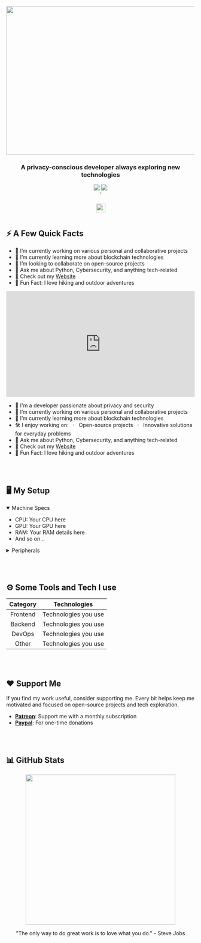 <img src="https://onedrive.live.com/embed?resid=4B1C8510CEF67D18%218986&authkey=%21AMbFoQbP9Kfmem8&width=1584&height=396" width="1584" height="396" />
<!--
Welcome to my GitHub README source! Glad you made it here. Crafting this was a delightful challenge.
-->

<h3 align="center">A privacy-conscious developer always exploring new technologies</h3>
<div align="center">

  <!--
  Active in here:
  -->

  <a href="https://discord.gg/yourdiscord" target="_blank">
    <img src="https://img.shields.io/badge/Discord-5865F2?style=for-the-badge&logo=discord&logoColor=white" style="margin-bottom: 5px;"/>
  </a>
  <a href="https://steamcommunity.com/id/YourSteam" target="_blank">
    <img src="https://img.shields.io/badge/Steam-171A21?style=for-the-badge&logo=steam&logoColor=white" style="margin-bottom: 5px;"/>
  </a>

</div>
<br>
</div>

<div align="center">
  <img style="margin: 10px" src="https://cdn.discordapp.com/attachments/yourgiflink" height="25" />
</div>

## ⚡️ A Few Quick Facts

<div>
  <p align="left">
    <ul>
      <li>🔭 I’m currently working on various personal and collaborative projects</li>
      <li>🌱 I’m currently learning more about blockchain technologies</li>
      <li>👯 I’m looking to collaborate on open-source projects</li>
      <li>💬 Ask me about Python, Cybersecurity, and anything tech-related</li>
      <li>📙 Check out my <a href="https://yourwebsitelink">Website</a></li>
      <li>🎉 Fun Fact: I love hiking and outdoor adventures</li>
    </ul>
  </p>
  <p align="right">
    <div style="width:100%;height:0;padding-bottom:56%;position:relative;"><iframe src="https://giphy.com/embed/yR4xZagT71AAM" width="100%" height="100%" style="position:absolute" frameBorder="0" class="giphy-embed" allowFullScreen></iframe></div><p><a href="https://giphy.com/gifs/google-search-yR4xZagT71AAM"></a></p>
  </p>
</div>

- 👨 I'm a developer passionate about privacy and security
- 🔭 I’m currently working on various personal and collaborative projects
- 🌱 I’m currently learning more about blockchain technologies
- 🛠 I enjoy working on:
  &nbsp; ∘ &nbsp; Open-source projects
  &nbsp; ∘ &nbsp; Innovative solutions for everyday problems<br>
- 💬 Ask me about Python, Cybersecurity, and anything tech-related
- 📙 Check out my [Website](https://yourwebsitelink)
- 🎉 Fun Fact: I love hiking and outdoor adventures

<br><br>

## 🖥️ My Setup

<details open>
  <summary>Machine Specs</summary>

- CPU: Your CPU here
- GPU: Your GPU here
- RAM: Your RAM details here
- And so on...

</details>

<details>
  <summary>Peripherals</summary>

- Monitor: Your monitor details
- Keyboard: Your keyboard details
- Mouse: Your mouse details
- And more...

</details>

<br><br>

## ⚙️ Some Tools and Tech I use

| Category |     Technologies     |
| :------: | :------------------: |
| Frontend | Technologies you use |
| Backend  | Technologies you use |
|  DevOps  | Technologies you use |
|  Other   | Technologies you use |

<br><br>

## ❤️ Support Me

<p>If you find my work useful, consider supporting me. Every bit helps keep me motivated and focused on open-source projects and tech exploration.</p>

- **[Patreon](https://patreon.com/yourpatreon)**: Support me with a monthly subscription
- **[Paypal](https://paypal.me/yourpaypal)**: For one-time donations

<br><br>

## 📊 GitHub Stats

<p align="center">
  <img src="https://github-readme-stats.vercel.app/api?username=yourusername&show_icons=true&theme=radical" width="400">
</p>

<div align="center">
  <p>"The only way to do great work is to love what you do." - Steve Jobs</p>
</div>

